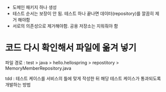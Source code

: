 - 도메인 패키지 하나 생성
- 테스트 순서는 보장이 안 됨. 테스트 하나 끝나면 데이터(repository)를 깔끔히 제거 해야함
- 서로의 의존성으로 제거해야함. 공용 저장소는 지워줘야 함

# 코드 다시 확인해서 파일에 옮겨 넣기
파일 경로 : test > java > hello.hellospring > repostitory > MemoryMemberRepository.java

tdd : 테스트 케이스를 서비스의 틀에 맞게 작성한 뒤 해당 테스트 케이스가 통과되도록 개발하는 방법
